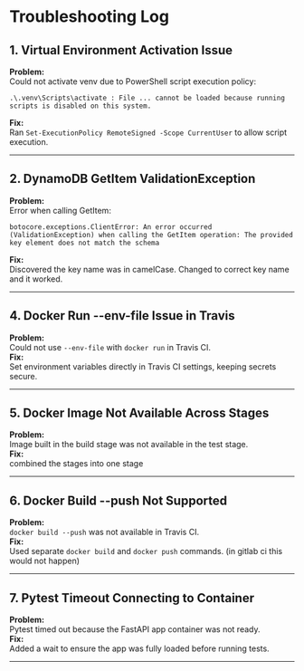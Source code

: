 # Troubleshooting Log

## 1. Virtual Environment Activation Issue  
**Problem:**  
Could not activate venv due to PowerShell script execution policy:  
```
.\.venv\Scripts\activate : File ... cannot be loaded because running scripts is disabled on this system.
```
**Fix:**  
Ran `Set-ExecutionPolicy RemoteSigned -Scope CurrentUser` to allow script execution.

---

## 2. DynamoDB GetItem ValidationException  
**Problem:**  
Error when calling GetItem:  
```
botocore.exceptions.ClientError: An error occurred (ValidationException) when calling the GetItem operation: The provided key element does not match the schema
```
**Fix:**  
Discovered the key name was in camelCase. Changed to correct key name and it worked.

---

## 4. Docker Run --env-file Issue in Travis  
**Problem:**  
Could not use `--env-file` with `docker run` in Travis CI.  
**Fix:**  
Set environment variables directly in Travis CI settings, keeping secrets secure.

---

## 5. Docker Image Not Available Across Stages  
**Problem:**  
Image built in the build stage was not available in the test stage.  
**Fix:**  
combined the stages into one stage

---

## 6. Docker Build --push Not Supported  
**Problem:**  
`docker build --push` was not available in Travis CI.  
**Fix:**  
Used separate `docker build` and `docker push` commands.
(in gitlab ci this would not happen)

---

## 7. Pytest Timeout Connecting to Container  
**Problem:**  
Pytest timed out because the FastAPI app container was not ready.  
**Fix:**  
Added a wait to ensure the app was fully loaded before running tests.

---